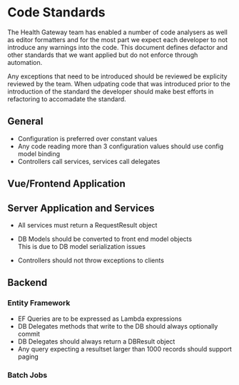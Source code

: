 # Code Standards

The Health Gateway team has enabled a number of code analysers as well as editor formatters and for the most part we expect each developer to not introduce any warnings into the code.  This document defines defactor and other standards that we want applied but do not enforce through automation.

Any exceptions that need to be introduced should be reviewed be explicity reviewed by the team.  When udpating code that was introduced prior to the introduction of the standard the developer should make best efforts in refactoring to accomadate the standard.

## General

* Configuration is preferred over constant values
* Any code reading more than 3 configuration values should use config model binding
* Controllers call services, services call delegates

## Vue/Frontend Application

## Server Application and Services

* All services must return a RequestResult object
* DB Models should be converted to front end model objects  
  This is due to DB model serialization issues

* Controllers should not throw exceptions to clients

## Backend

### Entity Framework

* EF Queries are to be expressed as Lambda expressions
* DB Delegates methods that write to the DB should always optionally commit
* DB Delegates should always return a DBResult object
* Any query expecting a resultset larger than 1000 records should support paging

### Batch Jobs
